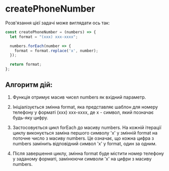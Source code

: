 # createPhoneNumber

Розв'язання цієї задачі може виглядати ось так:

```js
const createPhoneNumber = (numbers) => {
  let format = "(xxx) xxx-xxxx";

  numbers.forEach(number => {
    format = format.replace('x', number);
  });

  return format;
};
```

## Алгоритм дій:

1. Функція отримує масив чисел numbers як вхідний параметр.

2. Ініціалізується змінна format, яка представляє шаблон для номеру телефону у форматі (xxx) xxx-xxxx, де x - символ, який позначає будь-яку цифру.

3. Застосовується цикл forEach до масиву numbers. На кожній ітерації циклу виконується заміна першого символу 'x' у змінній format на поточне число з масиву numbers. Це означає, що кожна цифра з numbers замінить відповідний символ 'x' у format, один за одним.

4. Після завершення циклу, змінна format буде містити номер телефону у заданому форматі, замінюючи символи 'x' на цифри з масиву numbers.
